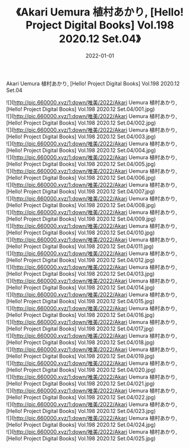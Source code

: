 ﻿---
layout: post
title:  《Akari Uemura 植村あかり, [Hello! Project Digital Books] Vol.198 2020.12 Set.04》
date:   2022-01-01
img: http://pic.660000.xyz/1:down/唯美/2022/Akari Uemura 植村あかり, [Hello! Project Digital Books] Vol.198 2020.12 Set.04/000.jpg
categories: [美女, 清纯, 唯美]
---

Akari Uemura 植村あかり, [Hello! Project Digital Books] Vol.198 2020.12 Set.04

  ![](http://pic.660000.xyz/1:down/唯美/2022/Akari Uemura 植村あかり, [Hello! Project Digital Books] Vol.198 2020.12 Set.04/001.jpg) <br> ![](http://pic.660000.xyz/1:down/唯美/2022/Akari Uemura 植村あかり, [Hello! Project Digital Books] Vol.198 2020.12 Set.04/002.jpg) <br> ![](http://pic.660000.xyz/1:down/唯美/2022/Akari Uemura 植村あかり, [Hello! Project Digital Books] Vol.198 2020.12 Set.04/003.jpg) <br> ![](http://pic.660000.xyz/1:down/唯美/2022/Akari Uemura 植村あかり, [Hello! Project Digital Books] Vol.198 2020.12 Set.04/004.jpg) <br> ![](http://pic.660000.xyz/1:down/唯美/2022/Akari Uemura 植村あかり, [Hello! Project Digital Books] Vol.198 2020.12 Set.04/005.jpg) <br> ![](http://pic.660000.xyz/1:down/唯美/2022/Akari Uemura 植村あかり, [Hello! Project Digital Books] Vol.198 2020.12 Set.04/006.jpg) <br> ![](http://pic.660000.xyz/1:down/唯美/2022/Akari Uemura 植村あかり, [Hello! Project Digital Books] Vol.198 2020.12 Set.04/007.jpg) <br> ![](http://pic.660000.xyz/1:down/唯美/2022/Akari Uemura 植村あかり, [Hello! Project Digital Books] Vol.198 2020.12 Set.04/008.jpg) <br> ![](http://pic.660000.xyz/1:down/唯美/2022/Akari Uemura 植村あかり, [Hello! Project Digital Books] Vol.198 2020.12 Set.04/009.jpg) <br> ![](http://pic.660000.xyz/1:down/唯美/2022/Akari Uemura 植村あかり, [Hello! Project Digital Books] Vol.198 2020.12 Set.04/010.jpg) <br> ![](http://pic.660000.xyz/1:down/唯美/2022/Akari Uemura 植村あかり, [Hello! Project Digital Books] Vol.198 2020.12 Set.04/011.jpg) <br> ![](http://pic.660000.xyz/1:down/唯美/2022/Akari Uemura 植村あかり, [Hello! Project Digital Books] Vol.198 2020.12 Set.04/012.jpg) <br> ![](http://pic.660000.xyz/1:down/唯美/2022/Akari Uemura 植村あかり, [Hello! Project Digital Books] Vol.198 2020.12 Set.04/013.jpg) <br> ![](http://pic.660000.xyz/1:down/唯美/2022/Akari Uemura 植村あかり, [Hello! Project Digital Books] Vol.198 2020.12 Set.04/014.jpg) <br> ![](http://pic.660000.xyz/1:down/唯美/2022/Akari Uemura 植村あかり, [Hello! Project Digital Books] Vol.198 2020.12 Set.04/015.jpg) <br> ![](http://pic.660000.xyz/1:down/唯美/2022/Akari Uemura 植村あかり, [Hello! Project Digital Books] Vol.198 2020.12 Set.04/016.jpg) <br> ![](http://pic.660000.xyz/1:down/唯美/2022/Akari Uemura 植村あかり, [Hello! Project Digital Books] Vol.198 2020.12 Set.04/017.jpg) <br> ![](http://pic.660000.xyz/1:down/唯美/2022/Akari Uemura 植村あかり, [Hello! Project Digital Books] Vol.198 2020.12 Set.04/018.jpg) <br> ![](http://pic.660000.xyz/1:down/唯美/2022/Akari Uemura 植村あかり, [Hello! Project Digital Books] Vol.198 2020.12 Set.04/019.jpg) <br> ![](http://pic.660000.xyz/1:down/唯美/2022/Akari Uemura 植村あかり, [Hello! Project Digital Books] Vol.198 2020.12 Set.04/020.jpg) <br> ![](http://pic.660000.xyz/1:down/唯美/2022/Akari Uemura 植村あかり, [Hello! Project Digital Books] Vol.198 2020.12 Set.04/021.jpg) <br> ![](http://pic.660000.xyz/1:down/唯美/2022/Akari Uemura 植村あかり, [Hello! Project Digital Books] Vol.198 2020.12 Set.04/022.jpg) <br> ![](http://pic.660000.xyz/1:down/唯美/2022/Akari Uemura 植村あかり, [Hello! Project Digital Books] Vol.198 2020.12 Set.04/023.jpg) <br> ![](http://pic.660000.xyz/1:down/唯美/2022/Akari Uemura 植村あかり, [Hello! Project Digital Books] Vol.198 2020.12 Set.04/024.jpg) <br> ![](http://pic.660000.xyz/1:down/唯美/2022/Akari Uemura 植村あかり, [Hello! Project Digital Books] Vol.198 2020.12 Set.04/025.jpg) <br>